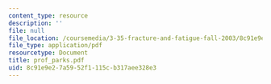 ```yaml
---
content_type: resource
description: ''
file: null
file_location: /coursemedia/3-35-fracture-and-fatigue-fall-2003/8c91e9e27a5952f1115cb317aee328e3_prof_parks.pdf
file_type: application/pdf
resourcetype: Document
title: prof_parks.pdf
uid: 8c91e9e2-7a59-52f1-115c-b317aee328e3
---
```

